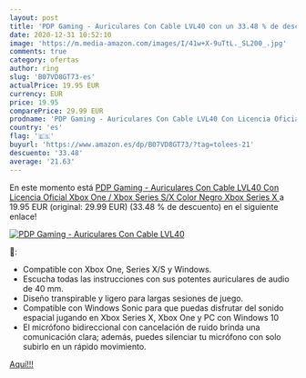 ```yaml
---
layout: post
title: 'PDP Gaming - Auriculares Con Cable LVL40 con un 33.48 % de descuento'
date: 2020-12-31 10:52:10
image: 'https://m.media-amazon.com/images/I/41w+X-9uTtL._SL200_.jpg'
comments: true
category: ofertas
author: ring
slug: 'B07VD8GT73-es'
actualPrice: 19.95 EUR
currency: EUR
price: 19.95
comparePrice: 29.99 EUR
prodname: 'PDP Gaming - Auriculares Con Cable LVL40 Con Licencia Oficial Xbox One / Xbox Series S/X  Color Negro   Xbox Series X '
country: 'es'
flag: '🇪🇸'
buyurl: 'https://www.amazon.es/dp/B07VD8GT73/?tag=tolees-21'
descuento: '33.48'
average: '21.63'
---
```


En este momento está [PDP Gaming - Auriculares Con Cable LVL40 Con Licencia Oficial Xbox One / Xbox Series S/X  Color Negro   Xbox Series X ](https://www.amazon.es/dp/B07VD8GT73/?tag=tolees-21) a 19.95 EUR (original: 29.99 EUR) (33.48 %  de descuento) en el siguiente enlace!

[![PDP Gaming - Auriculares Con Cable LVL40](https://m.media-amazon.com/images/I/41w+X-9uTtL._SL200_.jpg)](https://www.amazon.es/dp/B07VD8GT73/?tag=tolees-21)

🔎:

- Compatible con Xbox One, Series X/S y Windows.
- Escucha todas las instrucciones con sus potentes auriculares de audio de 40 mm.
- Diseño transpirable y ligero para largas sesiones de juego.
- Compatible con Windows Sonic para que puedas disfrutar del sonido espacial jugando en Xbox Series X, Xbox One y PC con Windows 10
- El micrófono bidireccional con cancelación de ruido brinda una comunicación clara; además, puedes silenciar tu micrófono con solo subirlo en un rápido movimiento.

[Aquí!!!](https://www.amazon.es/dp/B07VD8GT73/?tag=tolees-21)
